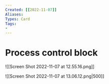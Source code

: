 ```yaml
---
Created: [[2022-11-07]]
Aliases: 
Types: Card
Tags: 
- 
---
```

# Process control block
![[Screen Shot 2022-11-07 at 12.55.16.png]]

![[Screen Shot 2022-11-07 at 13.06.12.png|500]]
